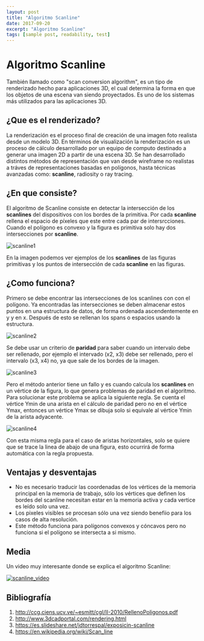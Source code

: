 ```yaml
---
layout: post
title: "Algoritmo Scanline"
date: 2017-09-20
excerpt: "Algoritmo Scanline"
tags: [sample post, readability, test]
---
```

**Algoritmo Scanline**
===

También llamado como "scan conversion algorithm", es un tipo de renderizado hecho para aplicaciones 3D, el cual determina la forma en que los objetos de una escena van siendo proyectados.
Es uno de los sistemas más utilizados para las aplicaciones 3D.


## ¿Que es el renderizado?

La renderización es el proceso final de creación de una imagen foto realista desde un modelo 3D. En términos de visualización la renderización es un proceso de cálculo desarrollado por un equipo de computo destinado a generar una imagen 2D a partir de una escena 3D.
Se han desarrollado distintos métodos de representación que van desde wireframe no realistas a tráves de representaciones basadas en polígonos, hasta técnicas avanzadas como: **scanline**, radiosity o ray tracing.


## ¿En que consiste?

El algoritmo de Scanline consiste en detectar la intersección de los **scanlines** del dispositivos con los bordes de la primitiva. Por cada **scanline** rellena el espacio de píxeles que este entre cada par de intersrcciones.
Cuando el polígono es convexo y la figura es primitiva solo hay dos intersecciones por **scanline**.

![scanline1](https://image.ibb.co/nzqLr5/scanline_1.png "scanline_1")

En la imagen podemos ver ejemplos de los **scanlines** de las figuras primitivas y los puntos de intersección de cada **scanline** en las figuras.


## ¿Como funciona?

Primero se debe encontrar las intersecciones de los scanlines con con el polígono.
Ya encontradas las intersecciones se deben almacenar estos puntos en una estructura de datos, de forma ordenada ascendentemente en y y en x.
Después de esto se rellenan los spans o espacios usando la estructura.

![scanline2](https://image.ibb.co/kQhByk/scanline_2.png "scanline_2")

Se debe usar un criterio de **paridad** para saber cuando un intervalo debe ser rellenado, por ejemplo el intervado (x2, x3) debe ser rellenado, pero el intervalo (x3, x4) no, ya que sale de los bordes de la imagen.

![scanline3](https://image.ibb.co/d7CByk/scanline3.png "scanline_3")

Pero el método anterior tiene un fallo y es cuando calcula los **scanlines** en un vértice de la figura, lo que genera problemas de paridad en el algoritmo. 
Para solucionar este problema se aplica la siguiente regla.
Se cuenta el vértice Ymin de una arista en el cálculo de paridad pero no en el vértice Ymax, entonces un vértice Ymax se dibuja solo si equivale al vértice Ymin de la arista adyacente.

![scanline4](https://image.ibb.co/cEyjJk/scanline4.png "scanline_4")

Con esta misma regla para el caso de aristas horizontales, solo se quiere que se trace la linea de abajo de una figura, esto ocurrirá de forma automática con la regla propuesta.


## Ventajas y desventajas

- No es necesario traducir las coordenadas de los vértices de la memoria principal en la memoria de trabajo, sólo los vértices que definen los bordes del scanline necesitan estar en la memoria activa y cada vertice es leído solo una vez.
- Los pixeles visibles se procesan sólo una vez siendo benefiio para los casos de alta resolución.
- Este método funciona para polígonos convexos y cóncavos pero no funciona si el polígono se intersecta a si mismo.

## Media

Un video muy interesante donde se explica el algoritmo Scanline:

[![scanline_video](https://image.ibb.co/fzPAPQ/scanline.png)](https://www.youtube.com/watch?v=rrHVPrbsQYY&t=)

## Bibliografía

1. http://ccg.ciens.ucv.ve/~esmitt/cgI/II-2010/RellenoPoligonos.pdf
2. http://www.3dcadportal.com/rendering.html
4. https://es.slideshare.net/jdtorrespal/exposicin-scanline
5. https://en.wikipedia.org/wiki/Scan_line